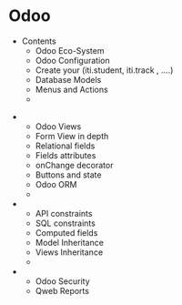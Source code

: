 # Odoo
* Contents 
  - Odoo Eco-System
  - Odoo Configuration
  - Create your (iti.student, iti.track , ....)
  - Database Models
  - Menus and Actions
  - 
- 
  - Odoo Views
  - Form View in depth
  - Relational fields
  - Fields attributes
  - onChange decorator
  - Buttons and state
  - Odoo ORM
  - 
- 
  - API constraints
  - SQL constraints
  - Computed fields
  - Model Inheritance
  - Views Inheritance
  - 
- 
  - Odoo Security
  - Qweb Reports

